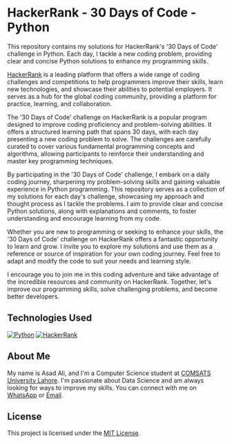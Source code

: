# HackerRank - 30 Days of Code - Python

This repository contains my solutions for HackerRank's '30 Days of Code' challenge in Python. Each day, I tackle a new coding problem, providing clear and concise Python solutions to enhance my programming skills.

[HackerRank](https://www.hackerrank.com/) is a leading platform that offers a wide range of coding challenges and competitions to help programmers improve their skills, learn new technologies, and showcase their abilities to potential employers. It serves as a hub for the global coding community, providing a platform for practice, learning, and collaboration.

The '30 Days of Code' challenge on HackerRank is a popular program designed to improve coding proficiency and problem-solving abilities. It offers a structured learning path that spans 30 days, with each day presenting a new coding problem to solve. The challenges are carefully curated to cover various fundamental programming concepts and algorithms, allowing participants to reinforce their understanding and master key programming techniques.

By participating in the '30 Days of Code' challenge, I embark on a daily coding journey, sharpening my problem-solving skills and gaining valuable experience in Python programming. This repository serves as a collection of my solutions for each day's challenge, showcasing my approach and thought process as I tackle the problems. I aim to provide clear and concise Python solutions, along with explanations and comments, to foster understanding and encourage learning from my code.

Whether you are new to programming or seeking to enhance your skills, the '30 Days of Code' challenge on HackerRank offers a fantastic opportunity to learn and grow. I invite you to explore my solutions and use them as a reference or source of inspiration for your own coding journey. Feel free to adapt and modify the code to suit your needs and learning style.

I encourage you to join me in this coding adventure and take advantage of the incredible resources and community on HackerRank. Together, let's improve our programming skills, solve challenging problems, and become better developers.

## Technologies Used

[![Python](https://img.shields.io/badge/Python-used-blue)](https://www.python.org/)
[![HackerRank](https://img.shields.io/badge/HackerRank-used-brightgreen)](https://www.hackerrank.com/)

## About Me
My name is Asad Ali, and I'm a Computer Science student at [COMSATS University Lahore](https://lahore.comsats.edu.pk/default.aspx). I'm passionate about Data Science and am always looking for ways to improve my skills. You can connect with me on [WhatsApp](https://wa.me/923074315952) or [Email](mailto:asadali27232@gmail.com).

## License

This project is licensed under the [MIT License](LICENSE).

